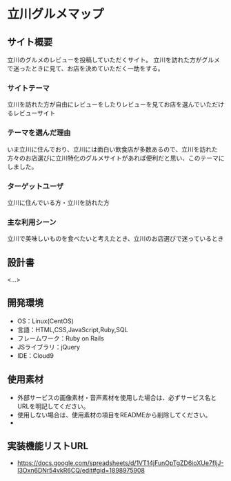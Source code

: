 # 立川グルメマップ

## サイト概要
立川のグルメのレビューを投稿していただくサイト。
立川を訪れた方がグルメで迷ったときに見て、お店を決めていただく一助をする。
### サイトテーマ
立川を訪れた方が自由にレビューをしたりレビューを見てお店を選んでいただけるレビューサイト

### テーマを選んだ理由
いま立川に住んでおり、立川には面白い飲食店が多数あるので、立川を訪れた方々のお店選びに立川特化のグルメサイトがあれば便利だと思い、このテーマにしました。

### ターゲットユーザ
立川に住んでいる方・立川を訪れた方

### 主な利用シーン
立川で美味しいものを食べたいと考えたとき、立川のお店選びで迷っているとき

## 設計書
<...>

## 開発環境
- OS：Linux(CentOS)
- 言語：HTML,CSS,JavaScript,Ruby,SQL
- フレームワーク：Ruby on Rails
- JSライブラリ：jQuery
- IDE：Cloud9

## 使用素材
- 外部サービスの画像素材・音声素材を使用した場合は、必ずサービス名とURLを明記してください。
- 使用しない場合は、使用素材の項目をREADMEから削除してください。
- 
## 実装機能リストURL
- https://docs.google.com/spreadsheets/d/1VT14jFunOpTgZD6ioXUe7fljJ-l3Oxn6DNr54vkR6CQ/edit#gid=1898975908